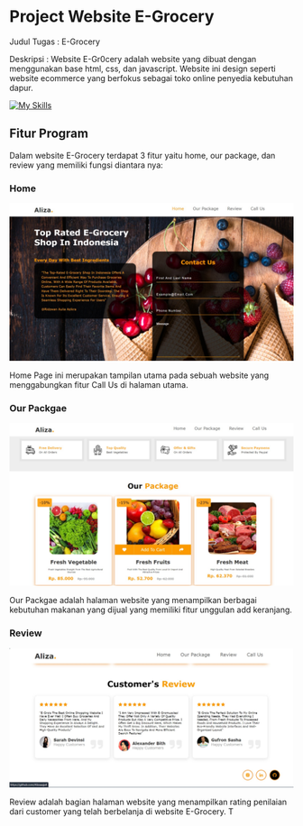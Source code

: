 # Project Website E-Grocery

Judul Tugas : E-Grocery

Deskripsi : Website E-Gr0cery adalah website yang dibuat dengan menggunakan base html, css, dan javascript. Website ini design seperti website ecommerce yang berfokus sebagai toko online penyedia kebutuhan dapur.

[![My Skills](https://skillicons.dev/icons?i=vscode,html,css,js)](https://skillicons.dev)

## Fitur Program
Dalam website E-Grocery terdapat 3 fitur yaitu home, our package, dan review yang memiliki fungsi diantara nya:

### Home

![Home](https://github.com/Alizaaaja4/Web-E_Grocery/blob/main/dokumentasi%201.jpeg)

Home Page ini merupakan tampilan utama pada sebuah website yang menggabungkan fitur Call Us di halaman utama.

### Our Packgae

![Our Package](https://github.com/Alizaaaja4/Web-E_Grocery/blob/main/dokumentasi%202.jpeg)

Our Packgae adalah halaman website yang menampilkan berbagai kebutuhan makanan yang dijual yang memiliki fitur unggulan add keranjang.

### Review

![Review](https://github.com/Alizaaaja4/Web-E_Grocery/blob/main/dokumentasi%203.jpeg)

Review adalah bagian halaman website yang menampilkan rating penilaian dari customer yang telah berbelanja di website E-Grocery. T



